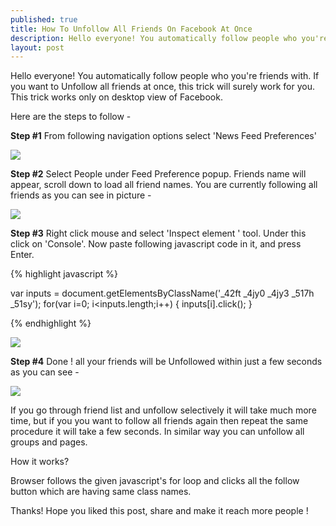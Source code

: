 ```yaml
---
published: true
title: How To Unfollow All Friends On Facebook At Once
description: Hello everyone! You automatically follow people who you're friends with. If you want to Unfollow all friends at once, this trick will surely work for you. This trick works only on desktop view of Facebook. Here are the steps to follow -**Step #1** From following navigation options select  'News Feed Preferences'
layout: post
---
```



Hello everyone! You automatically follow people who you're friends with. If you want to Unfollow all friends at once, this trick will surely work for you. This trick works only on desktop view of Facebook.

Here are the steps to follow -

**Step #1** From following navigation options select  'News Feed Preferences'

![](http://4.bp.blogspot.com/-IZ8S8L2Jw6g/VH64s-XO1dI/AAAAAAAAB-k/o47aTBdMB_4/s1600/Capture.JPG)

**Step #2** Select People under Feed Preference popup. Friends name will appear, scroll down to load all friend names. You are currently following all friends as you can see in picture -


![](http://3.bp.blogspot.com/-KyEXUa0-uqk/VH65XZAP6tI/AAAAAAAAB-s/xD9yxHWud84/s1600/Capture2.JPG) 

**Step #3**  Right click mouse and select 'Inspect element ' tool. Under this click on 'Console'. Now paste following javascript code in it, and press Enter.

{% highlight javascript %}

var inputs = document.getElementsByClassName('_42ft _4jy0 _4jy3 _517h _51sy'); 
for(var i=0; i<inputs.length;i++) 
  { 
  inputs[i].click(); 
  }

{% endhighlight %}


![](http://4.bp.blogspot.com/-5kUvxcN96hc/VH66suz3MGI/AAAAAAAAB-8/abrCbtKDkVc/s1600/Capture4.JPG)

**Step #4** Done ! all your friends will be Unfollowed within just a few seconds as you can see -


![](http://4.bp.blogspot.com/-o9fhZCTgEpo/VH66sLOZdyI/AAAAAAAAB-4/7Yu5lTqP4Tg/s1600/Capture3.JPG)

If you go through friend list and unfollow selectively it will take much more time, but if you you want to follow all friends again then repeat the same procedure it will take a few seconds. In similar way you can unfollow all groups and pages. 

How it works?

Browser follows the given javascript's for loop and clicks all the follow button which are having same class names.

Thanks!
Hope you liked this post, share and make it reach more people !
